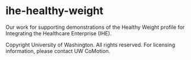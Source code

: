 ihe-healthy-weight
==================

Our work for supporting demonstrations of the Healthy Weight profile for Integrating the Healthcare Enterprise (IHE).

Copyright University of Washington.  All rights reserved.  For licensing information, please contact UW CoMotion.
